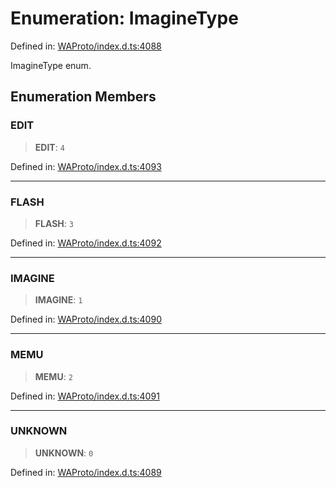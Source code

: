# Enumeration: ImagineType

Defined in: [WAProto/index.d.ts:4088](https://github.com/Fokusdotid/bail/blob/cf6cc85134e12081bc635cea02cc0eee74033a81/WAProto/index.d.ts#L4088)

ImagineType enum.

## Enumeration Members

### EDIT

> **EDIT**: `4`

Defined in: [WAProto/index.d.ts:4093](https://github.com/Fokusdotid/bail/blob/cf6cc85134e12081bc635cea02cc0eee74033a81/WAProto/index.d.ts#L4093)

***

### FLASH

> **FLASH**: `3`

Defined in: [WAProto/index.d.ts:4092](https://github.com/Fokusdotid/bail/blob/cf6cc85134e12081bc635cea02cc0eee74033a81/WAProto/index.d.ts#L4092)

***

### IMAGINE

> **IMAGINE**: `1`

Defined in: [WAProto/index.d.ts:4090](https://github.com/Fokusdotid/bail/blob/cf6cc85134e12081bc635cea02cc0eee74033a81/WAProto/index.d.ts#L4090)

***

### MEMU

> **MEMU**: `2`

Defined in: [WAProto/index.d.ts:4091](https://github.com/Fokusdotid/bail/blob/cf6cc85134e12081bc635cea02cc0eee74033a81/WAProto/index.d.ts#L4091)

***

### UNKNOWN

> **UNKNOWN**: `0`

Defined in: [WAProto/index.d.ts:4089](https://github.com/Fokusdotid/bail/blob/cf6cc85134e12081bc635cea02cc0eee74033a81/WAProto/index.d.ts#L4089)
